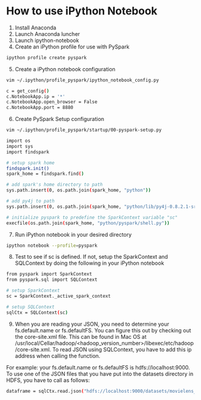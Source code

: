 # How to use iPython Notebook

1. Install Anaconda
2. Launch Anaconda luncher
3. Launch ipython-notebook
4. Create an iPython profile for use with PySpark
 ```bash
 ipython profile create pyspark
 ```
5. Create a iPython notebook configuration
 ```bash
 vim ~/.ipython/profile_pyspark/ipython_notebook_config.py
 ```
 ```bash
 c = get_config()
 c.NotebookApp.ip = '*'
 c.NotebookApp.open_browser = False
 c.NotebookApp.port = 8880
 ```
6. Create PySpark Setup configuration
 ```bash
 vim ~/.ipython/profile_pyspark/startup/00-pyspark-setup.py
 ```
 ```bash
 import os
 import sys
 import findspark
 
 # setup spark home
 findspark.init()
 spark_home = findspark.find()

 # add spark's home directory to path
 sys.path.insert(0, os.path.join(spark_home, "python")) 
 
 # add py4j to path
 sys.path.insert(0, os.path.join(spark_home, "python/lib/py4j-0.8.2.1-src.zip"))
 
 # initialize pyspark to predefine the SparkContext variable "sc"
 execfile(os.path.join(spark_home, "python/pyspark/shell.py"))
 ```
 
7. Run iPython notebook in your desired directory
 ```bash
 ipython notebook --profile=pyspark
 ```

8. Test to see if sc is defined. If not, setup the SparkContext and SQLContext by doing the following in your iPython notebook
 ```bash
 from pyspark import SparkContext
 from pyspark.sql import SQLContext 
 
 # setup SparkContext
 sc = SparkContext._active_spark_context
 
 # setup SQLContext
 sqlCtx = SQLContext(sc)
 ```

9. When you are reading your JSON, you need to determine your fs.default.name or fs.defaultFS. You can figure this out by checking out the core-site.xml file. This can be found in Mac OS at /usr/local/Cellar/hadoop/<hadoop_version_number>/libexec/etc/hadoop/core-site.xml. To read JSON using SQLContext, you have to add this ip address when calling the function. 

For example: your fs.default.name or fs.defaultFS is hdfs://localhost:9000. To use one of the JSON files that you have put into the datasets directory in HDFS, you have to call as follows:
 ```bash
 dataframe = sqlCtx.read.json("hdfs://localhost:9000/datasets/movielens_1m_movies.json.gz")
 ```
